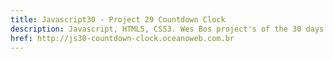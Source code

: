 ```yaml
---
title: Javascript30 - Project 29 Countdown Clock
description: Javascript, HTML5, CSS3. Wes Bos project's of the 30 days with Javascript Vanilla.
href: http://js30-countdown-clock.oceanoweb.com.br
---
```

